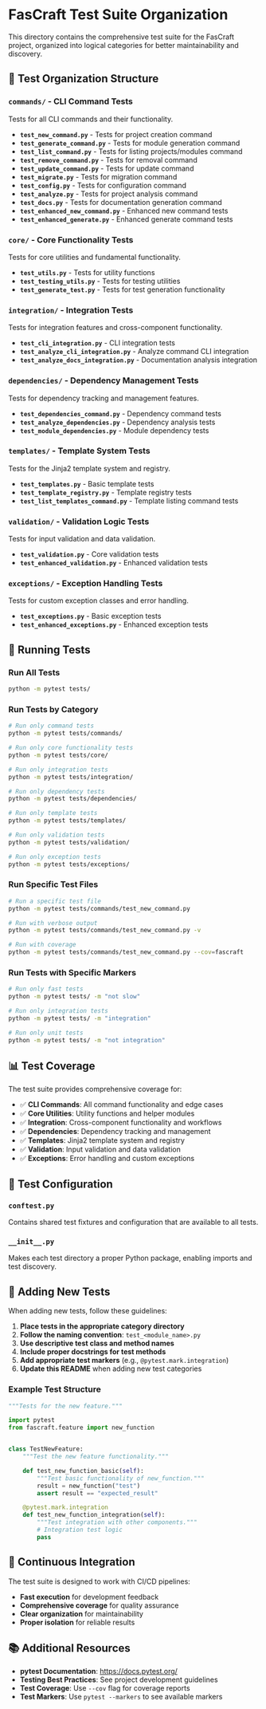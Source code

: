 # FasCraft Test Suite Organization

This directory contains the comprehensive test suite for the FasCraft project, organized into logical categories for better maintainability and discovery.

## 📁 Test Organization Structure

### **`commands/`** - CLI Command Tests
Tests for all CLI commands and their functionality.

- **`test_new_command.py`** - Tests for project creation command
- **`test_generate_command.py`** - Tests for module generation command
- **`test_list_command.py`** - Tests for listing projects/modules command
- **`test_remove_command.py`** - Tests for removal command
- **`test_update_command.py`** - Tests for update command
- **`test_migrate.py`** - Tests for migration command
- **`test_config.py`** - Tests for configuration command
- **`test_analyze.py`** - Tests for project analysis command
- **`test_docs.py`** - Tests for documentation generation command
- **`test_enhanced_new_command.py`** - Enhanced new command tests
- **`test_enhanced_generate.py`** - Enhanced generate command tests

### **`core/`** - Core Functionality Tests
Tests for core utilities and fundamental functionality.

- **`test_utils.py`** - Tests for utility functions
- **`test_testing_utils.py`** - Tests for testing utilities
- **`test_generate_test.py`** - Tests for test generation functionality

### **`integration/`** - Integration Tests
Tests for integration features and cross-component functionality.

- **`test_cli_integration.py`** - CLI integration tests
- **`test_analyze_cli_integration.py`** - Analyze command CLI integration
- **`test_analyze_docs_integration.py`** - Documentation analysis integration

### **`dependencies/`** - Dependency Management Tests
Tests for dependency tracking and management features.

- **`test_dependencies_command.py`** - Dependency command tests
- **`test_analyze_dependencies.py`** - Dependency analysis tests
- **`test_module_dependencies.py`** - Module dependency tests

### **`templates/`** - Template System Tests
Tests for the Jinja2 template system and registry.

- **`test_templates.py`** - Basic template tests
- **`test_template_registry.py`** - Template registry tests
- **`test_list_templates_command.py`** - Template listing command tests

### **`validation/`** - Validation Logic Tests
Tests for input validation and data validation.

- **`test_validation.py`** - Core validation tests
- **`test_enhanced_validation.py`** - Enhanced validation tests

### **`exceptions/`** - Exception Handling Tests
Tests for custom exception classes and error handling.

- **`test_exceptions.py`** - Basic exception tests
- **`test_enhanced_exceptions.py`** - Enhanced exception tests

## 🧪 Running Tests

### Run All Tests
```bash
python -m pytest tests/
```

### Run Tests by Category
```bash
# Run only command tests
python -m pytest tests/commands/

# Run only core functionality tests
python -m pytest tests/core/

# Run only integration tests
python -m pytest tests/integration/

# Run only dependency tests
python -m pytest tests/dependencies/

# Run only template tests
python -m pytest tests/templates/

# Run only validation tests
python -m pytest tests/validation/

# Run only exception tests
python -m pytest tests/exceptions/
```

### Run Specific Test Files
```bash
# Run a specific test file
python -m pytest tests/commands/test_new_command.py

# Run with verbose output
python -m pytest tests/commands/test_new_command.py -v

# Run with coverage
python -m pytest tests/commands/test_new_command.py --cov=fascraft
```

### Run Tests with Specific Markers
```bash
# Run only fast tests
python -m pytest tests/ -m "not slow"

# Run only integration tests
python -m pytest tests/ -m "integration"

# Run only unit tests
python -m pytest tests/ -m "not integration"
```

## 📊 Test Coverage

The test suite provides comprehensive coverage for:

- ✅ **CLI Commands**: All command functionality and edge cases
- ✅ **Core Utilities**: Utility functions and helper modules
- ✅ **Integration**: Cross-component functionality and workflows
- ✅ **Dependencies**: Dependency tracking and management
- ✅ **Templates**: Jinja2 template system and registry
- ✅ **Validation**: Input validation and data validation
- ✅ **Exceptions**: Error handling and custom exceptions

## 🔧 Test Configuration

### **`conftest.py`**
Contains shared test fixtures and configuration that are available to all tests.

### **`__init__.py`**
Makes each test directory a proper Python package, enabling imports and test discovery.

## 📝 Adding New Tests

When adding new tests, follow these guidelines:

1. **Place tests in the appropriate category directory**
2. **Follow the naming convention**: `test_<module_name>.py`
3. **Use descriptive test class and method names**
4. **Include proper docstrings for test methods**
5. **Add appropriate test markers** (e.g., `@pytest.mark.integration`)
6. **Update this README** when adding new test categories

### Example Test Structure
```python
"""Tests for the new feature."""

import pytest
from fascraft.feature import new_function


class TestNewFeature:
    """Test the new feature functionality."""

    def test_new_function_basic(self):
        """Test basic functionality of new_function."""
        result = new_function("test")
        assert result == "expected_result"

    @pytest.mark.integration
    def test_new_function_integration(self):
        """Test integration with other components."""
        # Integration test logic
        pass
```

## 🚀 Continuous Integration

The test suite is designed to work with CI/CD pipelines:

- **Fast execution** for development feedback
- **Comprehensive coverage** for quality assurance
- **Clear organization** for maintainability
- **Proper isolation** for reliable results

## 📚 Additional Resources

- **pytest Documentation**: https://docs.pytest.org/
- **Testing Best Practices**: See project development guidelines
- **Test Coverage**: Use `--cov` flag for coverage reports
- **Test Markers**: Use `pytest --markers` to see available markers

